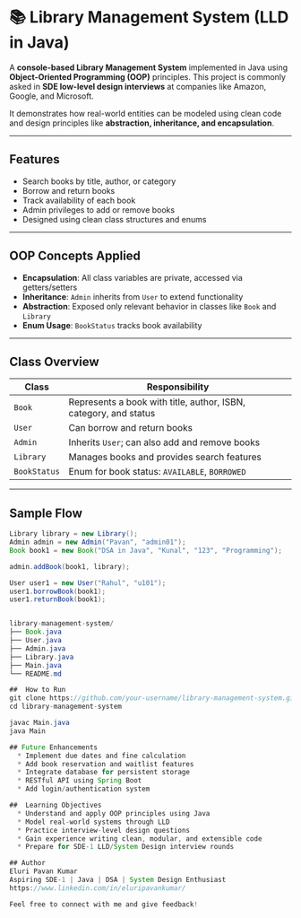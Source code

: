 # 📚 Library Management System (LLD in Java)

A **console-based Library Management System** implemented in Java using **Object-Oriented Programming (OOP)** principles. This project is commonly asked in **SDE low-level design interviews** at companies like Amazon, Google, and Microsoft.

It demonstrates how real-world entities can be modeled using clean code and design principles like **abstraction, inheritance, and encapsulation**.

---

##  Features

-  Search books by title, author, or category
-  Borrow and return books
-  Track availability of each book
-  Admin privileges to add or remove books
-  Designed using clean class structures and enums

---

##  OOP Concepts Applied

- **Encapsulation**: All class variables are private, accessed via getters/setters
- **Inheritance**: `Admin` inherits from `User` to extend functionality
- **Abstraction**: Exposed only relevant behavior in classes like `Book` and `Library`
- **Enum Usage**: `BookStatus` tracks book availability

---

##  Class Overview

| Class        | Responsibility |
|--------------|----------------|
| `Book`       | Represents a book with title, author, ISBN, category, and status |
| `User`       | Can borrow and return books |
| `Admin`      | Inherits `User`; can also add and remove books |
| `Library`    | Manages books and provides search features |
| `BookStatus` | Enum for book status: `AVAILABLE`, `BORROWED` |

---

##  Sample Flow

```java
Library library = new Library();
Admin admin = new Admin("Pavan", "admin01");
Book book1 = new Book("DSA in Java", "Kunal", "123", "Programming");

admin.addBook(book1, library);

User user1 = new User("Rahul", "u101");
user1.borrowBook(book1);
user1.returnBook(book1);


library-management-system/
├── Book.java
├── User.java
├── Admin.java
├── Library.java
├── Main.java
└── README.md

##  How to Run
git clone https://github.com/your-username/library-management-system.git
cd library-management-system

javac Main.java
java Main

## Future Enhancements
  * Implement due dates and fine calculation
  * Add book reservation and waitlist features
  * Integrate database for persistent storage
  * RESTful API using Spring Boot
  * Add login/authentication system

##  Learning Objectives
  * Understand and apply OOP principles using Java
  * Model real-world systems through LLD
  * Practice interview-level design questions
  * Gain experience writing clean, modular, and extensible code
  * Prepare for SDE-1 LLD/System Design interview rounds

## Author
Eluri Pavan Kumar
Aspiring SDE-1 | Java | DSA | System Design Enthusiast
https://www.linkedin.com/in/eluripavankumar/

Feel free to connect with me and give feedback!






